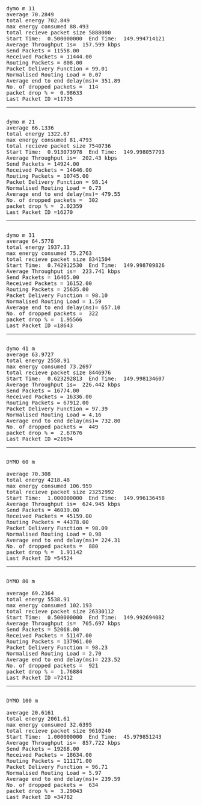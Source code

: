 <pre>
dymo m 11
average 70.2849
total energy 702.849
max energy consumed 88.493
total recieve packet size 5888000
Start Time:  0.500000000  End Time:  149.994714121
Average Throughput is=  157.599 kbps
Send Packets = 11558.00
Received Packets = 11444.00
Routing Packets = 808.00
Packet Delivery Function = 99.01
Normalised Routing Load = 0.07
Average end to end delay(ms)= 351.89
No. of dropped packets =  114
packet drop % =  0.98633
Last Packet ID =11735
<hr>
dymo m 21
average 66.1336
total energy 1322.67
max energy consumed 81.4793
total recieve packet size 7540736
Start Time:  0.913073978  End Time:  149.998057793
Average Throughput is=  202.43 kbps
Send Packets = 14924.00
Received Packets = 14646.00
Routing Packets = 10745.00
Packet Delivery Function = 98.14
Normalised Routing Load = 0.73
Average end to end delay(ms)= 479.55
No. of dropped packets =  302
packet drop % =  2.02359
Last Packet ID =16270
<hr>
dymo m 31
average 64.5778
total energy 1937.33
max energy consumed 75.2763
total recieve packet size 8341504
Start Time:  0.742912530  End Time:  149.998709826
Average Throughput is=  223.741 kbps
Send Packets = 16465.00
Received Packets = 16152.00
Routing Packets = 25635.00
Packet Delivery Function = 98.10
Normalised Routing Load = 1.59
Average end to end delay(ms)= 657.10
No. of dropped packets =  322
packet drop % =  1.95566
Last Packet ID =18643
<hr>
dymo 41 m
average 63.9727
total energy 2558.91
max energy consumed 73.2697
total recieve packet size 8446976
Start Time:  0.623292813  End Time:  149.998134607
Average Throughput is=  226.442 kbps
Send Packets = 16774.00
Received Packets = 16336.00
Routing Packets = 67912.00
Packet Delivery Function = 97.39
Normalised Routing Load = 4.16
Average end to end delay(ms)= 732.80
No. of dropped packets =  449
packet drop % =  2.67676
Last Packet ID =21694
<hr>
DYMO 60 m

average 70.308
total energy 4218.48
max energy consumed 106.959
total recieve packet size 23252992
Start Time:  1.000000000  End Time:  149.996136458
Average Throughput is=  624.945 kbps
Send Packets = 46039.00
Received Packets = 45159.00
Routing Packets = 44378.00
Packet Delivery Function = 98.09
Normalised Routing Load = 0.98
Average end to end delay(ms)= 224.31
No. of dropped packets =  880
packet drop % =  1.91142
Last Packet ID =54524
<hr>
DYMO 80 m

average 69.2364
total energy 5538.91
max energy consumed 102.193
total recieve packet size 26330112
Start Time:  0.500000000  End Time:  149.992694082
Average Throughput is=  705.697 kbps
Send Packets = 52068.00
Received Packets = 51147.00
Routing Packets = 137961.00
Packet Delivery Function = 98.23
Normalised Routing Load = 2.70
Average end to end delay(ms)= 223.52
No. of dropped packets =  921
packet drop % =  1.76884
Last Packet ID =72412
<hr>
DYMO 100 m

average 20.6161
total energy 2061.61
max energy consumed 32.6395
total recieve packet size 9610240
Start Time:  1.000000000  End Time:  45.979851243
Average Throughput is=  857.722 kbps
Send Packets = 19268.00
Received Packets = 18634.00
Routing Packets = 111171.00
Packet Delivery Function = 96.71
Normalised Routing Load = 5.97
Average end to end delay(ms)= 239.59
No. of dropped packets =  634
packet drop % =  3.29043
Last Packet ID =34782
</pre>